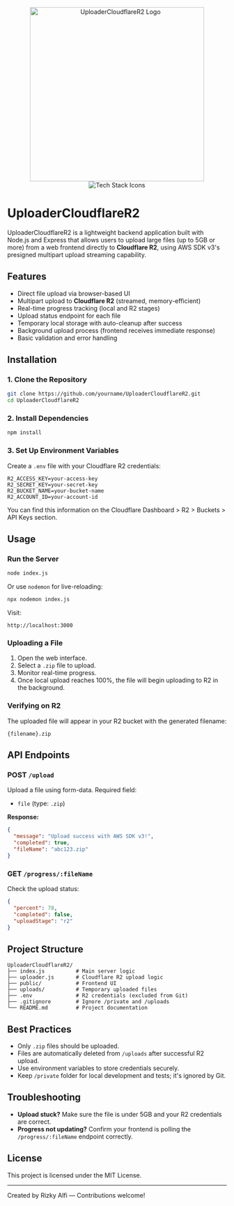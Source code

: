 <div align="center">
  <img src="https://storage.bosmudasky.com/wp-content/uploads/2025/07/image.png" alt="UploaderCloudflareR2 Logo" width="400" />

  <br />

  <img src="https://skillicons.dev/icons?i=nodejs,express,javascript,html,css" alt="Tech Stack Icons" />
</div>

# UploaderCloudflareR2

UploaderCloudflareR2 is a lightweight backend application built with Node.js and Express that allows users to upload large files (up to 5GB or more) from a web frontend directly to **Cloudflare R2**, using AWS SDK v3's presigned multipart upload streaming capability.

## Features

* Direct file upload via browser-based UI
* Multipart upload to **Cloudflare R2** (streamed, memory-efficient)
* Real-time progress tracking (local and R2 stages)
* Upload status endpoint for each file
* Temporary local storage with auto-cleanup after success
* Background upload process (frontend receives immediate response)
* Basic validation and error handling

## Installation

### 1. Clone the Repository

```bash
git clone https://github.com/yourname/UploaderCloudflareR2.git
cd UploaderCloudflareR2
```

### 2. Install Dependencies

```bash
npm install
```

### 3. Set Up Environment Variables

Create a `.env` file with your Cloudflare R2 credentials:

```env
R2_ACCESS_KEY=your-access-key
R2_SECRET_KEY=your-secret-key
R2_BUCKET_NAME=your-bucket-name
R2_ACCOUNT_ID=your-account-id
```

You can find this information on the Cloudflare Dashboard > R2 > Buckets > API Keys section.

## Usage

### Run the Server

```bash
node index.js
```

Or use `nodemon` for live-reloading:

```bash
npx nodemon index.js
```

Visit:

```
http://localhost:3000
```

### Uploading a File

1. Open the web interface.
2. Select a `.zip` file to upload.
3. Monitor real-time progress.
4. Once local upload reaches 100%, the file will begin uploading to R2 in the background.

### Verifying on R2

The uploaded file will appear in your R2 bucket with the generated filename:

```
{filename}.zip
```

## API Endpoints

### POST `/upload`

Upload a file using form-data. Required field:

* `file` (type: `.zip`)

**Response:**

```json
{
  "message": "Upload success with AWS SDK v3!",
  "completed": true,
  "fileName": "abc123.zip"
}
```

### GET `/progress/:fileName`

Check the upload status:

```json
{
  "percent": 78,
  "completed": false,
  "uploadStage": "r2"
}
```

## Project Structure

```
UploaderCloudflareR2/
├── index.js          # Main server logic
├── uploader.js       # Cloudflare R2 upload logic
├── public/           # Frontend UI
├── uploads/          # Temporary uploaded files
├── .env              # R2 credentials (excluded from Git)
├── .gitignore        # Ignore /private and /uploads
└── README.md         # Project documentation
```

## Best Practices

* Only `.zip` files should be uploaded.
* Files are automatically deleted from `/uploads` after successful R2 upload.
* Use environment variables to store credentials securely.
* Keep `/private` folder for local development and tests; it's ignored by Git.

## Troubleshooting

* **Upload stuck?** Make sure the file is under 5GB and your R2 credentials are correct.
* **Progress not updating?** Confirm your frontend is polling the `/progress/:fileName` endpoint correctly.

## License

This project is licensed under the MIT License.

---

Created by Rizky Alfi — Contributions welcome!
